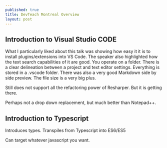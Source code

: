 ```yaml
---
published: true
title: DevTeach Montreal Overview
layout: post
---
```

## Introduction to Visual Studio CODE

What I particularly liked about this talk was showing how easy it it is to install plugins/extensions into VS Code. The speaker also highlighted how the text search capabilities of it are good. You operate on a folder. There is a clear delineation between a project and text editor settings. Everything is stored in a .vscode folder. There was also a very good Markdown side by side preview. The file size is a very big plus.

Still does not support all the refactoring power of Resharper. But it is getting there.

Perhaps not a drop down replacement, but much better than Notepad++. 

## Introduction to Typescript

Introduces types.
Transpiles from Typescript into ES6/ES5

Can target whatever javascript you want.